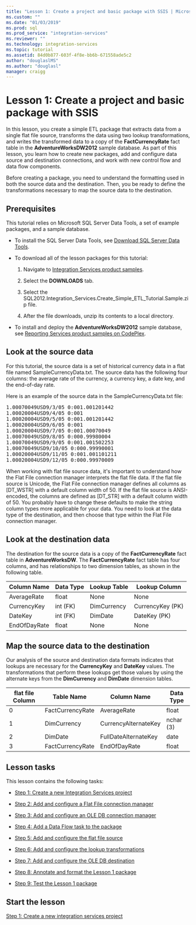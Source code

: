 ```yaml
---
title: "Lesson 1: Create a project and basic package with SSIS | Microsoft Docs"
ms.custom: ""
ms.date: "01/03/2019"
ms.prod: sql
ms.prod_service: "integration-services"
ms.reviewer: ""
ms.technology: integration-services
ms.topic: tutorial
ms.assetid: 84d0b877-603f-4f8e-bb6b-671558ade5c2
author: "douglaslMS"
ms.author: "douglasl"
manager: craigg
---
```

# Lesson 1: Create a project and basic package with SSIS

In this lesson, you create a simple ETL package that extracts data from a single flat file source, transforms the data using two lookup transformations, and writes the transformed data to a copy of the **FactCurrencyRate** fact table in the **AdventureWorksDW2012** sample database. As part of this lesson, you learn how to create new packages, add and configure data source and destination connections, and work with new control flow and data flow components.  
  
Before creating a package, you need to understand the formatting used in both the source data and the destination. Then, you be ready to define the transformations necessary to map the source data to the destination.  

## Prerequisites

This tutorial relies on Microsoft SQL Server Data Tools, a set of example packages, and a sample database.

* To install the SQL Server Data Tools, see [Download SQL Server Data Tools](../ssdt/download-sql-server-data-tools-ssdt.md).  
  
* To download all of the lesson packages for this tutorial:

    1.  Navigate to [Integration Services product samples](https://go.microsoft.com/fwlink/?LinkId=275027).

    2.  Select the **DOWNLOADS** tab.

    3.  Select the SQL2012.Integration_Services.Create_Simple_ETL_Tutorial.Sample.zip file.

    4.  After the file downloads, unzip its contents to a local directory.

* To install and deploy the **AdventureWorksDW2012** sample database, see [Reporting Services product samples on CodePlex](https://go.microsoft.com/fwlink/p/?LinkID=526910).
  
## Look at the source data
For this tutorial, the source data is a set of historical currency data in a flat file named SampleCurrencyData.txt. The source data has the following four columns: the average rate of the currency, a currency key, a date key, and the end-of-day rate.  
  
Here is an example of the source data in the SampleCurrencyData.txt file:  
  
<pre>1.00070049USD9/3/05 0:001.001201442  
1.00020004USD9/4/05 0:001  
1.00020004USD9/5/05 0:001.001201442  
1.00020004USD9/6/05 0:001  
1.00020004USD9/7/05 0:001.00070049  
1.00070049USD9/8/05 0:000.99980004  
1.00070049USD9/9/05 0:001.001502253  
1.00070049USD9/10/05 0:000.99990001  
1.00020004USD9/11/05 0:001.001101211  
1.00020004USD9/12/05 0:000.99970009</pre>  
  
When working with flat file source data, it's important to understand how the Flat File connection manager interprets the flat file data. If the flat file source is Unicode, the Flat File connection manager defines all columns as [DT_WSTR] with a default column width of 50. If the flat file source is ANSI-encoded, the columns are defined as [DT_STR] with a default column width of 50. You probably have to change these defaults to make the string column types more applicable for your data. You need to look at the data type of the destination, and then choose that type within the Flat File connection manager.  
  
## Look at the destination data
The destination for the source data is a copy of the **FactCurrencyRate** fact table in **AdventureWorksDW**. The **FactCurrencyRate** fact table has four columns, and has relationships to two dimension tables, as shown in the following table.  
  
|Column Name|Data Type|Lookup Table|Lookup Column|  
|---------------|-------------|----------------|-----------------|  
|AverageRate|float|None|None|  
|CurrencyKey|int (FK)|DimCurrency|CurrencyKey (PK)|  
|DateKey|int (FK)|DimDate|DateKey (PK)|  
|EndOfDayRate|float|None|None|  
  
## Map the source data to the destination  
Our analysis of the source and destination data formats indicates that lookups are necessary for the **CurrencyKey** and **DateKey** values. The transformations that perform these lookups get those values by using the alternate keys from the **DimCurrency** and **DimDate** dimension tables.  
  
|flat file Column|Table Name|Column Name|Data Type|  
|--------------------|--------------|---------------|-------------|  
|0|FactCurrencyRate|AverageRate|float|  
|1|DimCurrency|CurrencyAlternateKey|nchar (3)|  
|2|DimDate|FullDateAlternateKey|date|  
|3|FactCurrencyRate|EndOfDayRate|float|  
  
## Lesson tasks  
This lesson contains the following tasks:  
  
-   [Step 1: Create a new Integration Services project](../integration-services/lesson-1-1-creating-a-new-integration-services-project.md)  
  
-   [Step 2: Add and configure a Flat File connection manager](../integration-services/lesson-1-2-adding-and-configuring-a-flat-file-connection-manager.md)  
  
-   [Step 3: Add and configure an OLE DB connection manager](../integration-services/lesson-1-3-adding-and-configuring-an-ole-db-connection-manager.md)  
  
-   [Step 4: Add a Data Flow task to the package](../integration-services/lesson-1-4-adding-a-data-flow-task-to-the-package.md)  
  
-   [Step 5: Add and configure the flat file source](../integration-services/lesson-1-5-adding-and-configuring-the-flat-file-source.md)  
  
-   [Step 6: Add and configure the lookup transformations](../integration-services/lesson-1-6-adding-and-configuring-the-lookup-transformations.md)  
  
-   [Step 7: Add and configure the OLE DB destination](../integration-services/lesson-1-7-adding-and-configuring-the-ole-db-destination.md)  
  
-   [Step 8: Annotate and format the Lesson 1 package](../integration-services/lesson-1-8-making-the-lesson-1-package-easier-to-understand.md)  
  
-   [Step 9: Test the Lesson 1 package](../integration-services/lesson-1-9-testing-the-lesson-1-tutorial-package.md)  
  
## Start the lesson  
[Step 1: Create a new integration services project](../integration-services/lesson-1-1-creating-a-new-integration-services-project.md)  
  
